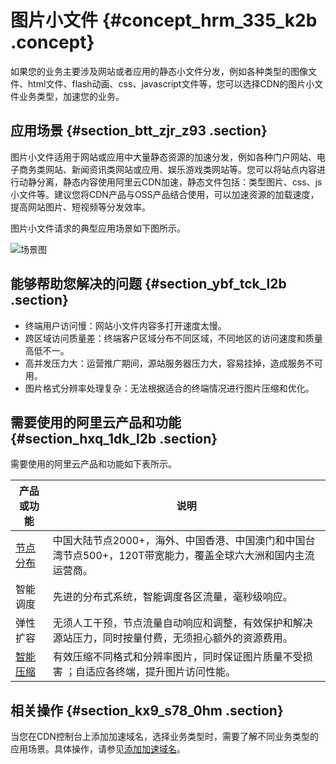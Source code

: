 # 图片小文件 {#concept_hrm_335_k2b .concept}

如果您的业务主要涉及网站或者应用的静态小文件分发，例如各种类型的图像文件、html文件、flash动画、css、javascript文件等，您可以选择CDN的图片小文件业务类型，加速您的业务。

## 应用场景 {#section_btt_zjr_z93 .section}

图片小文件适用于网站或应用中大量静态资源的加速分发，例如各种门户网站、电子商务类网站、新闻资讯类网站或应用、娱乐游戏类网站等。您可以将站点内容进行动静分离，静态内容使用阿里云CDN加速，静态文件包括：类型图片、css、js小文件等。建议您将CDN产品与OSS产品结合使用，可以加速资源的加载速度，提高网站图片、短视频等分发效率。

图片小文件请求的典型应用场景如下图所示。

![场景图](http://static-aliyun-doc.oss-cn-hangzhou.aliyuncs.com/assets/img/5101/15674927146000_zh-CN.jpg)

## 能够帮助您解决的问题 {#section_ybf_tck_l2b .section}

-   终端用户访问慢：网站小文件内容多打开速度太慢。
-   跨区域访问质量差：终端客户区域分布不同区域，不同地区的访问速度和质量高低不一。
-   高并发压力大：运营推广期间，源站服务器压力大，容易挂掉，造成服务不可用。
-   图片格式分辨率处理复杂：无法根据适合的终端情况进行图片压缩和优化。

## 需要使用的阿里云产品和功能 {#section_hxq_1dk_l2b .section}

需要使用的阿里云产品和功能如下表所示。

|产品或功能|说明|
|-----|--|
|[节点分布](intl.zh-CN/产品简介/节点分布.md#)|中国大陆节点2000+，海外、中国香港、中国澳门和中国台湾节点500+，120T带宽能力，覆盖全球六大洲和国内主流运营商。|
|智能调度|先进的分布式系统，智能调度各区流量，毫秒级响应。|
|弹性扩容|无须人工干预，节点流量自动响应和调整，有效保护和解决源站压力，同时按量付费，无须担心额外的资源费用。|
|[智能压缩](../../../../intl.zh-CN/域名管理/性能优化/智能压缩.md#)|有效压缩不同格式和分辨率图片，同时保证图片质量不受损害 ；自适应各终端，提升图片访问性能。|

## 相关操作 {#section_kx9_s78_0hm .section}

当您在CDN控制台上添加加速域名，选择业务类型时，需要了解不同业务类型的应用场景。具体操作，请参见[添加加速域名](../../../../intl.zh-CN/快速入门/添加加速域名.md#)。

